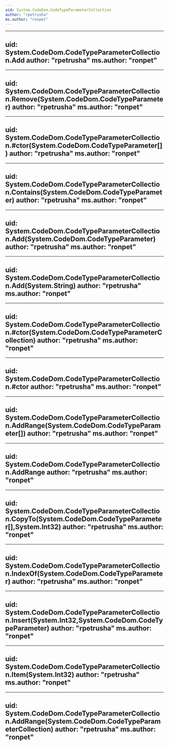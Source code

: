 ```yaml
---
uid: System.CodeDom.CodeTypeParameterCollection
author: "rpetrusha"
ms.author: "ronpet"
---
```


---
uid: System.CodeDom.CodeTypeParameterCollection.Add
author: "rpetrusha"
ms.author: "ronpet"
---

---
uid: System.CodeDom.CodeTypeParameterCollection.Remove(System.CodeDom.CodeTypeParameter)
author: "rpetrusha"
ms.author: "ronpet"
---

---
uid: System.CodeDom.CodeTypeParameterCollection.#ctor(System.CodeDom.CodeTypeParameter[])
author: "rpetrusha"
ms.author: "ronpet"
---

---
uid: System.CodeDom.CodeTypeParameterCollection.Contains(System.CodeDom.CodeTypeParameter)
author: "rpetrusha"
ms.author: "ronpet"
---

---
uid: System.CodeDom.CodeTypeParameterCollection.Add(System.CodeDom.CodeTypeParameter)
author: "rpetrusha"
ms.author: "ronpet"
---

---
uid: System.CodeDom.CodeTypeParameterCollection.Add(System.String)
author: "rpetrusha"
ms.author: "ronpet"
---

---
uid: System.CodeDom.CodeTypeParameterCollection.#ctor(System.CodeDom.CodeTypeParameterCollection)
author: "rpetrusha"
ms.author: "ronpet"
---

---
uid: System.CodeDom.CodeTypeParameterCollection.#ctor
author: "rpetrusha"
ms.author: "ronpet"
---

---
uid: System.CodeDom.CodeTypeParameterCollection.AddRange(System.CodeDom.CodeTypeParameter[])
author: "rpetrusha"
ms.author: "ronpet"
---

---
uid: System.CodeDom.CodeTypeParameterCollection.AddRange
author: "rpetrusha"
ms.author: "ronpet"
---

---
uid: System.CodeDom.CodeTypeParameterCollection.CopyTo(System.CodeDom.CodeTypeParameter[],System.Int32)
author: "rpetrusha"
ms.author: "ronpet"
---

---
uid: System.CodeDom.CodeTypeParameterCollection.IndexOf(System.CodeDom.CodeTypeParameter)
author: "rpetrusha"
ms.author: "ronpet"
---

---
uid: System.CodeDom.CodeTypeParameterCollection.Insert(System.Int32,System.CodeDom.CodeTypeParameter)
author: "rpetrusha"
ms.author: "ronpet"
---

---
uid: System.CodeDom.CodeTypeParameterCollection.Item(System.Int32)
author: "rpetrusha"
ms.author: "ronpet"
---

---
uid: System.CodeDom.CodeTypeParameterCollection.AddRange(System.CodeDom.CodeTypeParameterCollection)
author: "rpetrusha"
ms.author: "ronpet"
---
